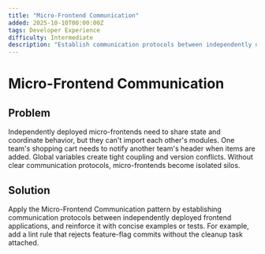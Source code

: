 ```yaml
---
title: "Micro-Frontend Communication"
added: 2025-10-10T00:00:00Z
tags: Developer Experience
difficulty: Intermediate
description: "Establish communication protocols between independently deployed frontend applications."
---
```

# Micro-Frontend Communication

## Problem

Independently deployed micro-frontends need to share state and coordinate behavior, but they can't import each other's modules. One team's shopping cart needs to notify another team's header when items are added. Global variables create tight coupling and version conflicts. Without clear communication protocols, micro-frontends become isolated silos.

## Solution

Apply the Micro-Frontend Communication pattern by establishing communication protocols between independently deployed frontend applications, and reinforce it with concise examples or tests. For example, add a lint rule that rejects feature-flag commits without the cleanup task attached.
